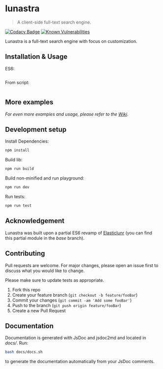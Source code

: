 # lunastra
> A client-side full-text search engine.

[![Codacy Badge](https://api.codacy.com/project/badge/Grade/d0b878e7ade34055a63c265663797537)](https://www.codacy.com/app/yuxuan98/lunastra?utm_source=github.com&amp;utm_medium=referral&amp;utm_content=yuxuan-ji/lunastra&amp;utm_campaign=Badge_Grade)
[![Known Vulnerabilities](https://snyk.io/test/github/yuxuan-ji/domql/badge.svg?targetFile=package.json)](https://snyk.io/test/github/yuxuan-ji/domql?targetFile=package.json)

Lunastra is a full-text search engine with focus on customization. 

## Installation & Usage

ES6:

```javascript

```

From script:

```html

```

## More examples

_For even more examples and usage, please refer to the [Wiki][wiki]._

## Development setup

Install Dependencies:

```sh
npm install
```

Build lib:

```sh
npm run build
```

Build non-minified and run playground:

```sh
npm run dev
```

Run tests:

```sh
npm run test
```

## Acknowledgement

Lunastra was built upon a partial ES6 revamp of [Elasticlunr](https://github.com/weixsong/elasticlunr.js) (you can find this partial module in the _base_ branch).

## Contributing

Pull requests are welcome. For major changes, please open an issue first to discuss what you would like to change.

Please make sure to update tests as appropriate.

1. Fork this repo
2. Create your feature branch (`git checkout -b feature/fooBar`)
3. Commit your changes (`git commit -am 'Add some fooBar'`)
4. Push to the branch (`git push origin feature/fooBar`)
5. Create a new Pull Request

## Documentation

Documentation is generated with JsDoc and jsdoc2md and located in _docs/_. Run:
```sh
bash docs/docs.sh
```
to generate the documentation automatically from your JsDoc comments.

<!-- Markdown link & img dfn's -->
[wiki]: https://github.com/yuxuan-ji/domql/wiki
